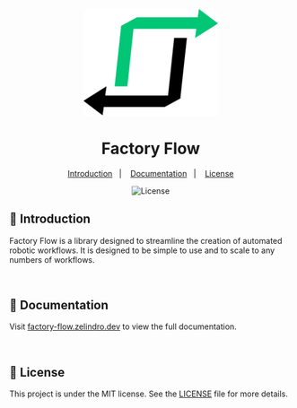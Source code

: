 


<p align="center">
  <img src=".github/factory-flow-logo.png" width="240" alt="Factory Flow Logo">
</p>

<h1 align="center">Factory Flow</h1>

<p align="center">
  <a href="#tada-introduction">Introduction</a>&nbsp;&nbsp;&nbsp;|&nbsp;&nbsp;&nbsp;
  <a href="#hammer-documentation">Documentation</a>&nbsp;&nbsp;&nbsp;|&nbsp;&nbsp;&nbsp;
  <a href="#memo-license">License</a>
</p>

<p align="center">
  <img alt="License" src="https://img.shields.io/static/v1?label=license&message=MIT&color=b40f20&labelColor=000000">
</p>

## :tada: Introduction

Factory Flow is a library designed to streamline the creation of automated robotic workflows. It is designed to be simple to use and to scale to any numbers of workflows.

<br />

## :hammer: Documentation

Visit [factory-flow.zelindro.dev](https://factory-flow.zelindro.dev/) to view the full documentation.

<br />

## :memo: License

This project is under the MIT license. See the [LICENSE](LICENSE.md) file for more details.